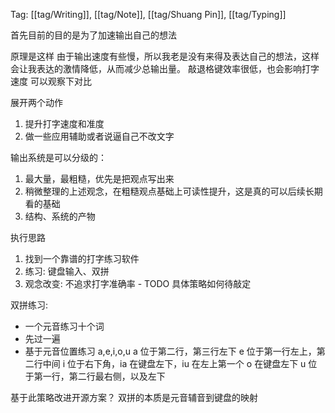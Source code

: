 Tag: [[tag/Writing]], [[tag/Note]], [[tag/Shuang Pin]], [[tag/Typing]]

首先目前的目的是为了加速输出自己的想法

原理是这样
由于输出速度有些慢，所以我老是没有来得及表达自己的想法，这样会让我表达的激情降低，从而减少总输出量。
敲退格键效率很低，也会影响打字速度
可以观察下对比

展开两个动作
1. 提升打字速度和准度
2. 做一些应用辅助或者说逼自己不改文字

输出系统是可以分级的：
1. 最大量，最粗糙，优先是把观点写出来
2. 稍微整理的上述观念，在粗糙观点基础上可读性提升，这是真的可以后续长期看的基础
3. 结构、系统的产物

执行思路
1. 找到一个靠谱的打字练习软件
2. 练习: 键盘输入、双拼
3. 观念改变: 不追求打字准确率 - TODO 具体策略如何待敲定

双拼练习:
- 一个元音练习十个词
- 先过一遍
- 基于元音位置练习
    a,e,i,o,u
    a 位于第二行，第三行左下
    e 位于第一行左上，第二行中间
    i 位于右下角，ia 在键盘左下，iu 在左上第一个
    o 在键盘左下
    u 位于第一行，第二行最右侧，以及左下

基于此策略改进开源方案？
双拼的本质是元音辅音到键盘的映射
